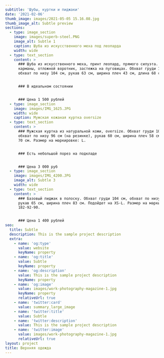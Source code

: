 ```yaml
---
subtitle: 'Шубы, куртки и пиджаки'
date: '2021-02-06'
thumb_image: images/2021-05-05 15.16.08.jpg
thumb_image_alt: Subtle preview
sections:
  - type: image_section
    image: images/superb-steel.PNG
    image_alt: Subtle 1
    caption: Шуба из искусственного меха под леопарда
    width: wide
  - type: text_section
    content: >
      ### Шуба из искусственного меха, принт леопард, прямого силуэта. Прорезные
      карманы, отложной воротник, застежка на пуговицах. Обхват груди 100 см,
      обхват по низу 104 см, рукав 63 см, ширина плеч 43 см, длина 68 см.


      ### В идеальном состоянии


      ### Цена 1 500 рублей
  - type: image_section
    image: images/IMG_1625.JPG
    width: wide
    caption: Мужская кожаная куртка oversize
  - type: text_section
    content: >
      ### Мужская куртка из натуральной кожи, oversize. Обхват груди 106 см,
      обхват по низу 96 см (на резинке), рукав 60 см, ширина плеч 58 см, длина
      70 см. Размер на маркировке: L.


      ### Есть небольшой порез на подкладе


      ### Цена 3 000 руб
  - type: image_section
    image: images/IMG_4200.JPG
    image_alt: Subtle 3
    width: wide
  - type: text_section
    content: >
      ### Базовый пиджак в полоску. Обхват груди 104 см, обхват по низу 104 см,
      рукав 65 см, ширина плеч 83 см. Подойдет на XS-L. Размер на маркировке:
      182-92-90.


      ### Цена 1 400 рублей
seo:
  title: Subtle
  description: This is the sample project description
  extra:
    - name: 'og:type'
      value: website
      keyName: property
    - name: 'og:title'
      value: Subtle
      keyName: property
    - name: 'og:description'
      value: This is the sample project description
      keyName: property
    - name: 'og:image'
      value: images/work-photography-magazine-1.jpg
      keyName: property
      relativeUrl: true
    - name: 'twitter:card'
      value: summary_large_image
    - name: 'twitter:title'
      value: Subtle
    - name: 'twitter:description'
      value: This is the sample project description
    - name: 'twitter:image'
      value: images/work-photography-magazine-1.jpg
      relativeUrl: true
layout: project
title: Верхняя одежда
---
```

